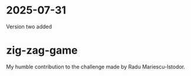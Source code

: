 # 2025-07-31
Version two added

# zig-zag-game
My humble contribution to the challenge made by Radu Mariescu-Istodor.
